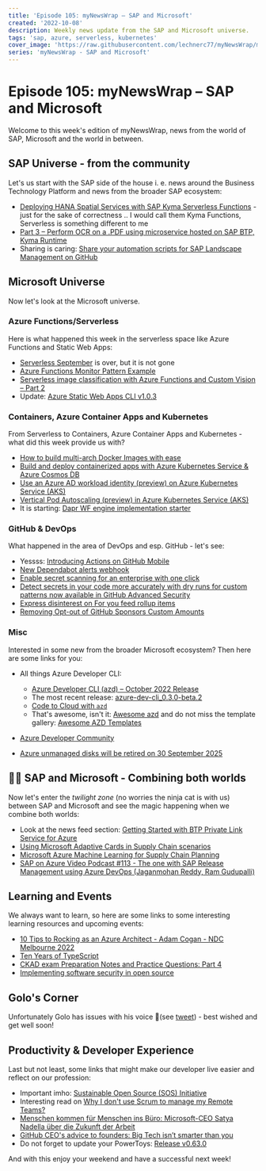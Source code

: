 ```yaml
---
title: 'Episode 105: myNewsWrap – SAP and Microsoft'
created: '2022-10-08'
description: Weekly news update from the SAP and Microsoft universe.
tags: 'sap, azure, serverless, kubernetes'
cover_image: 'https://raw.githubusercontent.com/lechnerc77/myNewsWrap/main/episodes/cover-images/episode105small.png'
series: 'myNewsWrap - SAP and Microsoft'
---
```


# Episode 105: myNewsWrap – SAP and Microsoft

Welcome to this week's edition of myNewsWrap, news from the world of SAP, Microsoft and the world in between.

## SAP Universe - from the community

Let's us start with the SAP side of the house i. e. news around the Business Technology Platform and news from the broader SAP ecosystem:

* [Deploying HANA Spatial Services with SAP Kyma Serverless Functions](https://blogs.sap.com/2022/10/06/deploying-hana-spatial-services-with-sap-kyma-serverless-functions/) - just for the sake of correctness .. I would call them Kyma Functions, Serverless is something different to me
* [Part 3 – Perform OCR on a .PDF using microservice hosted on SAP BTP, Kyma Runtime](https://blogs.sap.com/2022/10/04/part-3-perform-ocr-on-a-.pfd-using-microservice-hosted-on-sap-btp-kyma-runtime)
* Sharing is caring: [Share your automation scripts for SAP Landscape Management on GitHub](https://blogs.sap.com/2022/09/30/share-your-automation-scripts-for-sap-landscape-management-on-github/)

## Microsoft Universe

Now let's look at the Microsoft universe.

### Azure Functions/Serverless

Here is what happened this week in the serverless space like Azure Functions and Static Web Apps:

* [Serverless September](https://azure.github.io/Cloud-Native/serverless-september/) is over, but it is not gone
* [Azure Functions Monitor Pattern Example](https://www.imaginarium.dev/azure-functions-monitor-pattern/)
* [Serverless image classification with Azure Functions and Custom Vision – Part 2](https://techcommunity.microsoft.com/t5/educator-developer-blog/serverless-image-classification-with-azure-functions-and-custom/ba-p/3638372/?WT.mc_id=AZ-MVP-5004195)
* Update: [Azure Static Web Apps CLI v1.0.3](https://github.com/Azure/static-web-apps-cli/releases/tag/v1.0.3)

### Containers, Azure Container Apps and Kubernetes

From Serverless to Containers, Azure Container Apps and Kubernetes - what did this week provide us with?

* [How to build multi-arch Docker Images with ease](https://www.thorsten-hans.com/how-to-build-multi-arch-docker-images-with-ease/)
* [Build and deploy containerized apps with Azure Kubernetes Service & Azure Cosmos DB](https://devblogs.microsoft.com/cosmosdb/containerized-apps-aks-azure-cosmos-db/?WT.mc_id=AZ-MVP-5004195)
* [Use an Azure AD workload identity (preview) on Azure Kubernetes Service (AKS)](https://learn.microsoft.com/azure/aks/workload-identity-overview)
* [Vertical Pod Autoscaling (preview) in Azure Kubernetes Service (AKS)](https://learn.microsoft.com/azure/aks/vertical-pod-autoscaler)
* It is starting: [Dapr WF engine implementation starter](https://github.com/dapr/dapr/pull/5301)

### GitHub & DevOps

What happened in the area of DevOps and esp. GitHub - let's see:

* Yessss: [Introducing Actions on GitHub Mobile](https://github.blog/changelog/2022-10-04-introducing-actions-on-github-mobile/)
* [New Dependabot alerts webhook](https://github.blog/changelog/2022-10-06-new-dependabot-alerts-webhook/)
* [Enable secret scanning for an enterprise with one click](https://github.blog/changelog/2022-10-06-enable-secret-scanning-for-an-enterprise-with-one-click/)
* [Detect secrets in your code more accurately with dry runs for custom patterns now available in GitHub Advanced Security](https://github.blog/2022-10-05-detect-secrets-in-your-code-more-accurately-with-dry-runs-for-custom-patterns/)
* [Express disinterest on For you feed rollup items](https://github.blog/changelog/2022-10-06-express-disinterest-on-for-you-feed-rollup-items/)
* [Removing Opt-out of GitHub Sponsors Custom Amounts](https://github.blog/changelog/2022-10-03-removing-opt-out-of-github-sponsors-custom-amounts/)

### Misc

Interested in some new from the broader Microsoft ecosystem? Then here are some links for you:

* All things Azure Developer CLI:

  * [Azure Developer CLI (azd) – October 2022 Release](https://devblogs.microsoft.com/azure-sdk/azure-developer-cli-azd-october-2022-release/?WT.mc_id=AZ-MVP-5004195)
  * The most recent release: [azure-dev-cli_0.3.0-beta.2](https://github.com/Azure/azure-dev/releases/tag/azure-dev-cli_0.3.0-beta.2)
  * [Code to Cloud with `azd`](https://azure.github.io/Cloud-Native/blog/29-azure-developer-cli/)
  * That's awesome, isn't it: [Awesome azd](https://github.com/Azure/awesome-azd) and do not miss the template gallery: [Awesome AZD Templates](https://azure.github.io/awesome-azd/)

* [Azure Developer Community](https://github.com/Azure/dev-community)
* [Azure unmanaged disks will be retired on 30 September 2025](https://azure.microsoft.com/en-gb/updates/azure-unmanaged-disks-will-be-retired-on-30-september-2025/?WT.mc_id=AZ-MVP-5004195)

## 🐱‍👤 SAP and Microsoft - Combining both worlds

Now let's enter the _twilight zone_ (no worries the ninja cat is with us) between SAP and Microsoft and see the magic happening when we combine both worlds:

* Look at the news feed section: [Getting Started with BTP Private Link Service for Azure](https://blogs.sap.com/2021/12/29/getting-started-with-btp-private-link-service-for-azure/)
* [Using Microsoft Adaptive Cards in Supply Chain scenarios](https://blogs.sap.com/2022/10/03/using-microsoft-adaptive-cards-in-supply-chain-scenarios/)
* [Microsoft Azure Machine Learning for Supply Chain Planning](https://blogs.sap.com/2022/10/03/microsoft-azure-machine-learning-for-supply-chain-planning/)
* [SAP on Azure Video Podcast #113 - The one with SAP Release Management using Azure DevOps (Jaganmohan Reddy, Ram Gudupalli)](https://youtu.be/G83GbqxmV-k)

## Learning and Events

We always want to learn, so here are some links to some interesting learning resources and upcoming events:

* [10 Tips to Rocking as an Azure Architect - Adam Cogan - NDC Melbourne 2022](https://youtu.be/Xtihes__kpw)
* [Ten Years of TypeScript](https://devblogs.microsoft.com/typescript/ten-years-of-typescript/?WT.mc_id=AZ-MVP-5004195)
* [CKAD exam Preparation Notes and Practice Questions: Part 4](https://blog.prateekjain.dev/ckad-exam-preparation-notes-and-practice-questions-part-4)
* [Implementing software security in open source](https://github.com/readme/guides/sigstore-software-security)

## Golo's Corner

Unfortunately Golo has issues with his voice 🤒(see [tweet](https://twitter.com/goloroden/status/1568943050029953025?s=20&t=LcU-_bEuUdtG-mjP6dWyHw)) - best wished and get well soon!

## Productivity & Developer Experience

Last but not least, some links that might make our developer live easier and reflect on our profession:

* Important imho: [Sustainable Open Source (SOS) Initiative](https://github.com/sosinitiative/sosinitiative#sustainable-open-source-sos-initiative)
* Interesting read on [Why I don't use Scrum to manage my Remote Teams?](https://threadreaderapp.com/thread/1577644315924467712.html)
* [Menschen kommen für Menschen ins Büro: Microsoft-CEO Satya Nadella über die Zukunft der Arbeit](https://news.microsoft.com/de-de/menschen-kommen-fuer-menschen-ins-buero-microsoft-ceo-satya-nadella-ueber-die-zukunft-der-arbeit/)
* [GitHub CEO's advice to founders: Big Tech isn’t smarter than you](https://www.bizjournals.com/sanfrancisco/inno/stories/inno-insights/2022/10/04/startup-world-cup-2022-github-microsoft.html)
* Do not forget to update your PowerToys: [Release v0.63.0](https://github.com/microsoft/PowerToys/releases/tag/v0.63.0)

And with this enjoy your weekend and have a successful next week!
